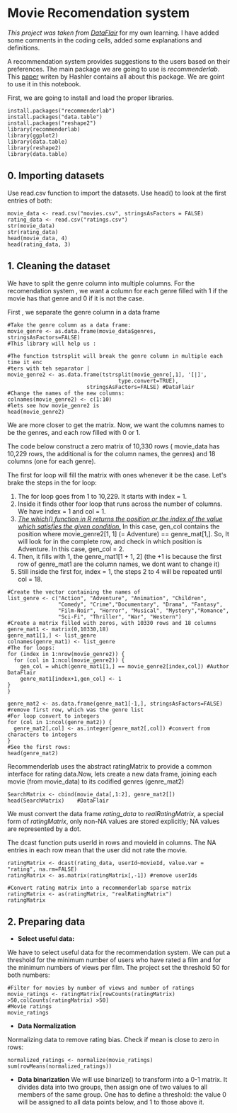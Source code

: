 # Movie Recomendation system
*This project was taken from [DataFlair](https://data-flair.training/blogs/data-science-r-movie-recommendation/)* for my own learning. I have added some comments in the coding cells, added some explanations and definitions.

A recommendation system provides suggestions to the users based on their preferences. The main package we are going to use is *recommenderlab*. This [paper](https://cran.r-project.org/web/packages/recommenderlab/vignettes/recommenderlab.pdf) writen by Hashler  contains all about this package. We are goint to use it in this notebook.

First, we are going to install and load the proper libraries.

```
install.packages("recommenderlab")
install.packages("data.table")
install.packages("reshape2")
library(recommenderlab)
library(ggplot2)
library(data.table)
library(reshape2)
library(data.table)
```

## 0. Importing datasets

Use read.csv function to import the datasets. Use head() to look at the first entries of both:

```
movie_data <- read.csv("movies.csv", stringsAsFactors = FALSE)
rating_data <- read.csv("ratings.csv")
str(movie_data) 
str(rating_data)
head(movie_data, 4)
head(rating_data, 3)
```
## 1. Cleaning the dataset

We have to split the genre column into multiple columns. For the recomendation system , we want a column for each genre filled with 1 if the movie has that genre and 0 if it is not the case. 

First , we separate the genre column in a data frame

```
#Take the genre column as a data frame:
movie_genre <- as.data.frame(movie_data$genres, stringsAsFactors=FALSE) 
#This library will help us :

#The function tstrsplit will break the genre column in multiple each time it enc
#ters with teh separator |
movie_genre2 <- as.data.frame(tstrsplit(movie_genre[,1], '[|]', 
                                   type.convert=TRUE), 
                         stringsAsFactors=FALSE) #DataFlair
#Change the names of the new columns: 
colnames(movie_genre2) <- c(1:10)
#lets see how movie_genre2 is 
head(movie_genre2)
```
We are more closer to get the matrix. Now, we want the columns names to be the genres, and each row filled with 0 or 1. 

The code below construct a zero matrix of 10,330 rows ( movie_data has 10,229 rows, the additional is for the column names, the genres) and 18 columns (one for each genre). 

The first for loop will fill the matrix with ones whenever it be the case. Let's brake the steps in the for loop:


1.   The for loop goes from 1 to 10,229. It starts with index = 1.
2.   Inside it finds other foor loop that runs across the number of columns. We have index = 1 and col = 1.
3.   [*The which() function in R returns the position or the index of the value which satisfies the given condition.*](https://www.journaldev.com/45274/which-function-in-r#:~:text=The%20which()%20function%20in%20R%20returns%20the%20position%20or,and%20even%20vector%20as%20well.) In this case, gen_col contains the position where movie_genre2[1, 1] (= Adventure) == genre_mat[1,]. So, It will look for in the complete row, and check in which position is Adventure. In this case, gen_col = 2.
4.   Then, it fills with 1, the genre_mat1[1 + 1, 2] (the +1 is because the first row of genre_mat1 are the column names, we dont want to change it)
5.   Still inside the first for, index = 1, the steps 2 to 4 will be repeated until col = 18.

```
#Create the vector containing the names of 
list_genre <- c("Action", "Adventure", "Animation", "Children", 
                "Comedy", "Crime","Documentary", "Drama", "Fantasy",
                "Film-Noir", "Horror", "Musical", "Mystery","Romance",
                "Sci-Fi", "Thriller", "War", "Western")
#Create a matrix filled with zeros, with 10330 rows and 18 columns
genre_mat1 <- matrix(0,10330,18)
genre_mat1[1,] <- list_genre
colnames(genre_mat1) <- list_genre
#The for loops:
for (index in 1:nrow(movie_genre2)) {
  for (col in 1:ncol(movie_genre2)) {
    gen_col = which(genre_mat1[1,] == movie_genre2[index,col]) #Author DataFlair
    genre_mat1[index+1,gen_col] <- 1
}
}

genre_mat2 <- as.data.frame(genre_mat1[-1,], stringsAsFactors=FALSE) #remove first row, which was the genre list
#For loop convert to integers
for (col in 1:ncol(genre_mat2)) {
  genre_mat2[,col] <- as.integer(genre_mat2[,col]) #convert from characters to integers
} 
#See the first rows:
head(genre_mat2)
```
Recommenderlab uses the abstract ratingMatrix to provide a common interface for rating data.Now, lets create a new data frame, joining each movie (from movie_data) to its codified genres (genre_mat2)

```
SearchMatrix <- cbind(movie_data[,1:2], genre_mat2[])
head(SearchMatrix)    #DataFlair
```
We must convert the data frame *rating_data* to *realRatingMatrix*, a special form of *ratingMatrix*, only non-NA values are stored explicitly; NA values are represented
by a dot.

The dcast function puts userId in rows and movieId in columns. The NA entries in each row mean that the user did not rate the movie.

```
ratingMatrix <- dcast(rating_data, userId~movieId, value.var = "rating", na.rm=FALSE)
ratingMatrix <- as.matrix(ratingMatrix[,-1]) #remove userIds

#Convert rating matrix into a recommenderlab sparse matrix
ratingMatrix <- as(ratingMatrix, "realRatingMatrix")
ratingMatrix
```
## 2. Preparing data

*   **Select useful data:** 

We have to select useful data for the recommendation system. We can put a threshold for the minimum number of users who have rated a film and for the minimum numbers of views per film. The project set the threshold 50 for both numbers:

``` 
#Filter for movies by number of views and number of ratings
movie_ratings <- ratingMatrix[rowCounts(ratingMatrix) >50,colCounts(ratingMatrix) >50]
#Movie ratings
movie_ratings
```
*   **Data Normalization**

Normalizing data to remove rating bias. Check if mean  is close to zero in rows:

```
normalized_ratings <- normalize(movie_ratings)
sum(rowMeans(normalized_ratings))

```
*    **Data binarization**
We will use binarize() to transform into a 0-1 matrix. It divides data into two groups, then assign one of two values to all members of the same group. One has to define a threshold: the value 0 will be assigned to all data points below, and 1 to those above it.










